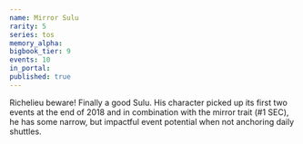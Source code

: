 ```yaml
---
name: Mirror Sulu
rarity: 5
series: tos
memory_alpha:
bigbook_tier: 9
events: 10
in_portal:
published: true
---
```


Richelieu beware! Finally a good Sulu. His character picked up its first two events at the end of 2018 and in combination with the mirror trait (#1 SEC), he has some narrow, but impactful event potential when not anchoring daily shuttles.

